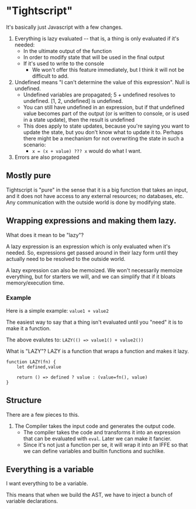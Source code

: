 # "Tightscript"

It's basically just Javascript with a few changes.

1) Everything is lazy evaluated -- that is, a thing is only evaluated if it's needed:
    * In the ultimate output of the function
    * In order to modify state that will be used in the final output
    * If it's used to write to the console
        * We won't offer this feature immediately, but I think it will not be difficult to add.
2) Undefined means "I can't determine the value of this expression". Null is undefined.
    * Undefined variables are propagated; 5 + undefined resolves to undefined. [1, 2, undefined] is undefined.
    * You can still have undefined in an expression, but if that undefined value becomes part of the output (or is written to console, or is used in a state update), then the result is undefined
    * This does apply to state updates, because you're saying you want to update the state, but you don't know what
      to update it to. Perhaps there might be a mechanism for not overwriting the state in such a scenario:
        * `x = (x + value) ??? x` would do what I want.
3) Errors are also propagated

## Mostly pure

Tightscript is "pure" in the sense that it is a big function that takes an input, and it does not have access to any external resources; no databases, etc. Any communication with the outside world is done by modifying state.


## Wrapping expressions and making them lazy.

What does it mean to be "lazy"?

A lazy expression is an expression which is only evaluated when it's needed. So, expressions get passed around
in their lazy form until they actually need to be resolved to the outside world.

A lazy expression can also be memoized. We won't necessarily memoize everything, but for starters we will, and we can simplify that if it bloats memory/execution time.

### Example

Here is a simple example: ```value1 + value2```

The easiest way to say that a thing isn't evaluated until you "need" it is to make it a function.

The above evalutes to: ```LAZY(() => value1() + value2())```

What is "LAZY"? LAZY is a function that wraps a function and makes it lazy.

```
function LAZY(fn) {
    let defined,value

    return () => defined ? value : (value=fn(), value)
}
```

## Structure

There are a few pieces to this.

1) The Compiler takes the input code and generates the output code.
    * The compiler takes the code and transforms it into an expression that can be evaluated with `eval`. Later we can make it fancier.
    * Since it's not just a function per se, it will wrap it into an IFFE so that we can define variables and builtin functions and suchlike.

## Everything is a variable

I want everything to be a variable.

This means that when we build the AST, we have to inject a bunch of variable declarations.